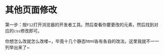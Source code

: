 # 其他页面修改

第一步：按`F12`打开浏览器的开发者工具。然后查看你要更改的元素，然后找到对应的`css`修改即可。

你想怎么改就怎么改喽~，毕竟十几个静态html各有各自的改法，这里我就不一一列举出来了~

